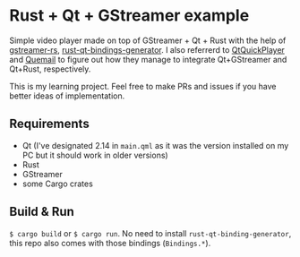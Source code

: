 # Rust + Qt + GStreamer example

Simple video player made on top of GStreamer + Qt + Rust with the help of [gstreamer-rs]([gstreamer-rs](https://github.com/sdroege/gstreamer-rs)), [rust-qt-bindings-generator](https://github.com/KDE/rust-qt-binding-generator). I also referrerd to [QtQuickPlayer](https://github.com/ivasilev/QtQuickPlayer) and [Quemail](https://gitlab.com/rhn/quemail) to figure out how they manage to integrate Qt+GStreamer and Qt+Rust, respectively.

This is my learning project. Feel free to make PRs and issues if you have better ideas of implementation.

## Requirements

- Qt (I've designated 2.14 in `main.qml` as it was the version installed on my PC but it should work in older versions)
- Rust
- GStreamer
- some Cargo crates

## Build & Run

``$ cargo build`` or ``$ cargo run``. No need to install `rust-qt-binding-generator`, this repo also comes with those bindings (`Bindings.*`).